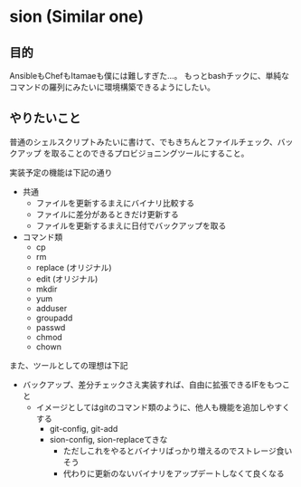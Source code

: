 # sion (Similar one)

## 目的

AnsibleもChefもItamaeも僕には難しすぎた...。
もっとbashチックに、単純なコマンドの羅列にみたいに環境構築できるようにしたい。

## やりたいこと

普通のシェルスクリプトみたいに書けて、でもきちんとファイルチェック、バックアップ
を取ることのできるプロビジョニングツールにすること。

実装予定の機能は下記の通り

- 共通
  - ファイルを更新するまえにバイナリ比較する
  - ファイルに差分があるときだけ更新する
  - ファイルを更新するまえに日付でバックアップを取る
- コマンド類
  - cp
  - rm
  - replace (オリジナル)
  - edit (オリジナル)
  - mkdir
  - yum
  - adduser
  - groupadd
  - passwd
  - chmod
  - chown

また、ツールとしての理想は下記

- バックアップ、差分チェックさえ実装すれば、自由に拡張できるIFをもつこと
  - イメージとしてはgitのコマンド類のように、他人も機能を追加しやすくする
    - git-config, git-add
    - sion-config, sion-replaceてきな
      - ただしこれをやるとバイナリばっかり増えるのでストレージ食いそう
      - 代わりに更新のないバイナリをアップデートしなくて良くなる
